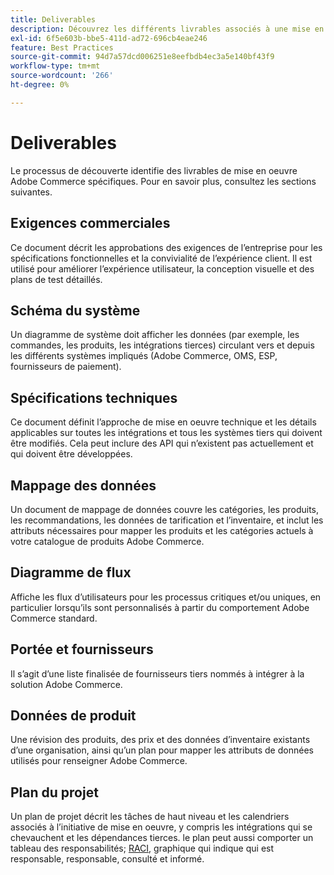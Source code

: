 ```yaml
---
title: Deliverables
description: Découvrez les différents livrables associés à une mise en oeuvre Adobe Commerce.
exl-id: 6f5e603b-bbe5-411d-ad72-696cb4eae246
feature: Best Practices
source-git-commit: 94d7a57dcd006251e8eefbdb4ec3a5e140bf43f9
workflow-type: tm+mt
source-wordcount: '266'
ht-degree: 0%

---
```


# Deliverables

Le processus de découverte identifie des livrables de mise en oeuvre Adobe Commerce spécifiques. Pour en savoir plus, consultez les sections suivantes.

## Exigences commerciales

Ce document décrit les approbations des exigences de l’entreprise pour les spécifications fonctionnelles et la convivialité de l’expérience client. Il est utilisé pour améliorer l’expérience utilisateur, la conception visuelle et des plans de test détaillés.

## Schéma du système

Un diagramme de système doit afficher les données (par exemple, les commandes, les produits, les intégrations tierces) circulant vers et depuis les différents systèmes impliqués (Adobe Commerce, OMS, ESP, fournisseurs de paiement).

## Spécifications techniques

Ce document définit l’approche de mise en oeuvre technique et les détails applicables sur toutes les intégrations et tous les systèmes tiers qui doivent être modifiés. Cela peut inclure des API qui n’existent pas actuellement et qui doivent être développées.

## Mappage des données

Un document de mappage de données couvre les catégories, les produits, les recommandations, les données de tarification et l’inventaire, et inclut les attributs nécessaires pour mapper les produits et les catégories actuels à votre catalogue de produits Adobe Commerce.

## Diagramme de flux

Affiche les flux d’utilisateurs pour les processus critiques et/ou uniques, en particulier lorsqu’ils sont personnalisés à partir du comportement Adobe Commerce standard.

## Portée et fournisseurs

Il s’agit d’une liste finalisée de fournisseurs tiers nommés à intégrer à la solution Adobe Commerce.

## Données de produit

Une révision des produits, des prix et des données d’inventaire existants d’une organisation, ainsi qu’un plan pour mapper les attributs de données utilisés pour renseigner Adobe Commerce.

## Plan du projet

Un plan de projet décrit les tâches de haut niveau et les calendriers associés à l’initiative de mise en oeuvre, y compris les intégrations qui se chevauchent et les dépendances tierces. le plan peut aussi comporter un tableau des responsabilités; [RACI](../planning/ownership.md), graphique qui indique qui est responsable, responsable, consulté et informé.
